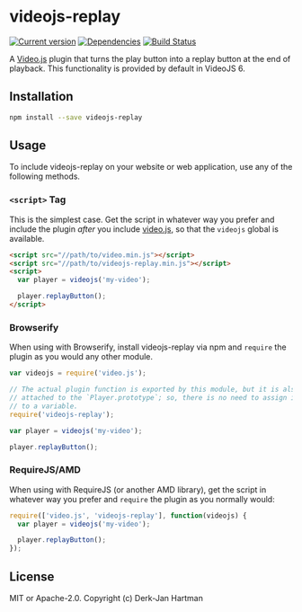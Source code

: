 # videojs-replay

[![Current version](https://img.shields.io/npm/v/videojs-replay.svg)](https://www.npmjs.com/package/videojs-replay) [![Dependencies](https://img.shields.io/versioneye/d/nodejs/videojs-replay.svg)](https://www.versioneye.com/nodejs/videojs-replay) [![Build Status](https://travis-ci.org/hartman/videojs-replay.svg?branch=master)](https://travis-ci.org/hartman/videojs-replay)

A [Video.js](https://www.videojs.com) plugin that turns the play button into a replay button at the end of playback. This functionality is provided by default in VideoJS 6.

## Installation

```sh
npm install --save videojs-replay
```

## Usage

To include videojs-replay on your website or web application, use any of the following methods.

### `<script>` Tag

This is the simplest case. Get the script in whatever way you prefer and include the plugin _after_ you include [video.js][videojs], so that the `videojs` global is available.

```html
<script src="//path/to/video.min.js"></script>
<script src="//path/to/videojs-replay.min.js"></script>
<script>
  var player = videojs('my-video');

  player.replayButton();
</script>
```

### Browserify

When using with Browserify, install videojs-replay via npm and `require` the plugin as you would any other module.

```js
var videojs = require('video.js');

// The actual plugin function is exported by this module, but it is also
// attached to the `Player.prototype`; so, there is no need to assign it
// to a variable.
require('videojs-replay');

var player = videojs('my-video');

player.replayButton();
```

### RequireJS/AMD

When using with RequireJS (or another AMD library), get the script in whatever way you prefer and `require` the plugin as you normally would:

```js
require(['video.js', 'videojs-replay'], function(videojs) {
  var player = videojs('my-video');

  player.replayButton();
});
```

## License

MIT or Apache-2.0. Copyright (c) Derk-Jan Hartman


[videojs]: http://videojs.com/
